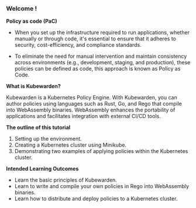 
<br>

### Welcome !

**Policy as code (PaC)**
- When you set up the infrastructure required to run applications, whether manually or through code, it's essential to ensure that it adheres to security, cost-efficiency, and compliance standards.

- To eliminate the need for manual intervention and maintain consistency across environments (e.g., development, staging, and production), these policies can be defined as code, this approach is known as Policy as Code.

**What is Kubewarden?**

Kubewarden is a Kubernetes Policy Engine. With Kubewarden, you can author policies using languages such as Rust, Go, and Rego that compile into WebAssembly binaries. WebAssembly enhances the portability of applications and facilitates integration with external CI/CD tools.

**The outline of this tutorial**
1. Setting up the environment.
2. Creating a Kubernetes cluster using Minikube.
3. Demonstrating two examples of applying policies within the Kubernetes cluster.

**Intended Learning Outcomes**
- Learn the basic principles of Kubewarden.
- Learn to write and compile your own policies in Rego into WebAssembly binaries.
- Learn how to distribute and deploy policies to a Kubernetes cluster.
